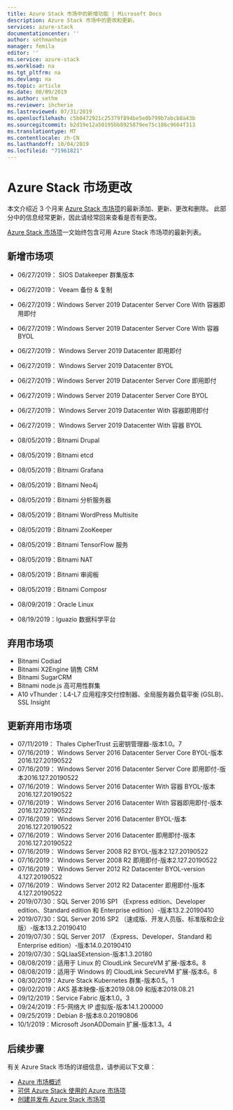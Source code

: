 ```yaml
---
title: Azure Stack 市场中的新增功能 | Microsoft Docs
description: Azure Stack 市场中的更改和更新。
services: azure-stack
documentationcenter: ''
author: sethmanheim
manager: femila
editor: ''
ms.service: azure-stack
ms.workload: na
ms.tgt_pltfrm: na
ms.devlang: na
ms.topic: article
ms.date: 08/09/2019
ms.author: sethm
ms.reviewer: ihcherie
ms.lastreviewed: 07/31/2019
ms.openlocfilehash: c5b0472921c25379f894be5e0b799b7abcb8a43b
ms.sourcegitcommit: b2d19e12a50195bb8925879ee75c186c9604f313
ms.translationtype: MT
ms.contentlocale: zh-CN
ms.lasthandoff: 10/04/2019
ms.locfileid: "71961821"
---
```

# <a name="azure-stack-marketplace-changes"></a>Azure Stack 市场更改

本文介绍近 3 个月来 [Azure Stack 市场项](azure-stack-marketplace-azure-items.md)的最新添加、更新、更改和删除。 此部分中的信息经常更新，因此请经常回来查看是否有更改。

[Azure Stack 市场项](azure-stack-marketplace-azure-items.md)一文始终包含可用 Azure Stack 市场项的最新列表。

## <a name="new-marketplace-items"></a>新增市场项

- 06/27/2019： SIOS Datakeeper 群集版本

- 06/27/2019： Veeam 备份 & 复制

- 06/27/2019：Windows Server 2019 Datacenter Server Core With 容器即用即付

- 06/27/2019：Windows Server 2019 Datacenter Server Core With 容器 BYOL

- 06/27/2019： Windows Server 2019 Datacenter 即用即付

- 06/27/2019： Windows Server 2019 Datacenter BYOL

- 06/27/2019：Windows Server 2019 Datacenter Server Core 即用即付

- 06/27/2019：Windows Server 2019 Datacenter Server Core BYOL

- 06/27/2019： Windows Server 2019 Datacenter With 容器即用即付

- 06/27/2019： Windows Server 2019 Datacenter With 容器 BYOL

- 08/05/2019：Bitnami Drupal

- 08/05/2019：Bitnami etcd

- 08/05/2019：Bitnami Grafana

- 08/05/2019：Bitnami Neo4j

- 08/05/2019：Bitnami 分析服务器

- 08/05/2019：Bitnami WordPress Multisite

- 08/05/2019：Bitnami ZooKeeper

- 08/05/2019：Bitnami TensorFlow 服务

- 08/05/2019：Bitnami NAT

- 08/05/2019：Bitnami 审阅板

- 08/05/2019：Bitnami Composr

- 08/09/2019：Oracle Linux

- 08/19/2019：Iguazio 数据科学平台


## <a name="deprecated-marketplace-items"></a>弃用市场项

- Bitnami Codiad
- Bitnami X2Engine 销售 CRM
- Bitnami SugarCRM
- Bitnami node.js 高可用性群集
- A10 vThunder：L4-L7 应用程序交付控制器、全局服务器负载平衡 (GSLB)、SSL Insight


## <a name="updated-marketplace-items"></a>更新弃用市场项

- 07/11/2019： Thales CipherTrust 云密钥管理器-版本1.0。7
- 07/16/2019： Windows Server 2016 Datacenter Server Core BYOL-版本2016.127.20190522
- 07/16/2019： Windows Server 2016 Datacenter Server Core 即用即付-版本2016.127.20190522
- 07/16/2019： Windows Server 2016 Datacenter With 容器 BYOL-版本2016.127.20190522
- 07/16/2019： Windows Server 2016 Datacenter With 容器即用即付-版本2016.127.20190522
- 07/16/2019： Windows Server 2016 Datacenter BYOL-版本2016.127.20190522
- 07/16/2019： Windows Server 2016 Datacenter 即用即付-版本2016.127.20190522
- 07/16/2019： Windows Server 2008 R2 BYOL-版本2.127.20190522
- 07/16/2019： Windows Server 2008 R2 即用即付-版本2.127.20190522
- 07/16/2019： Windows Server 2012 R2 Datacenter BYOL-version 4.127.20190522
- 07/16/2019： Windows Server 2012 R2 Datacenter 即用即付-版本4.127.20190522
- 2019/07/30：SQL Server 2016 SP1 （Express edition、Developer edition、Standard edition 和 Enterprise edition）-版本13.2.20190410
- 2019/07/30：SQL Server 2016 SP2 （速成版、开发人员版、标准版和企业版）-版本13.2.20190410
- 2019/07/30：SQL Server 2017 （Express、Developer、Standard 和 Enterprise edition）-版本14.0.20190410
- 2019/07/30：SQLIaaSExtension-版本1.3.20180
- 08/08/2019：适用于 Linux 的 CloudLink SecureVM 扩展-版本6。8
- 08/08/2019：适用于 Windows 的 CloudLink SecureVM 扩展-版本6。8
- 08/30/2019：Azure Stack Kubernetes 群集-版本0.5。1
- 09/02/2019：AKS 基本映像-版本2019.08.09 和版本2019.08.21
- 09/12/2019：Service Fabric 版本1.0。3
- 09/24/2019：F5-网络大 IP 虚拟版-版本14.1.200000
- 09/25/2019：Debian 8-版本8.0.20190806
- 10/1/2019：Microsoft JsonADDomain 扩展-版本1.3。4


## <a name="next-steps"></a>后续步骤

有关 Azure Stack 市场的详细信息，请参阅以下文章：

- [Azure 市场概述](azure-stack-marketplace.md)
- [可供 Azure Stack 使用的 Azure 市场项](azure-stack-marketplace-azure-items.md)
- [创建并发布 Azure Stack 市场项](azure-stack-create-and-publish-marketplace-item.md)
